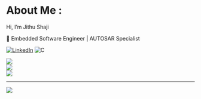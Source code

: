 # About Me :

Hi, I’m Jithu Shaji

🔹 Embedded Software Engineer | AUTOSAR Specialist 


[![LinkedIn](https://img.shields.io/badge/LinkedIn-%230077B5.svg?logo=linkedin&logoColor=white)](https://linkedin.com/in/www.linkedin.com/in/jithu-shaji0) 
![C](https://img.shields.io/badge/c-%2300599C.svg?style=plastic&logo=c&logoColor=white) 

![](https://github-readme-stats.vercel.app/api?username=Jithu-shaji&theme=dark&hide_border=true&include_all_commits=false&count_private=false)<br/>
![](https://github-readme-streak-stats.herokuapp.com/?user=Jithu-shaji&theme=dark&hide_border=true)<br/>
![](https://github-readme-stats.vercel.app/api/top-langs/?username=Jithu-shaji&theme=dark&hide_border=true&include_all_commits=false&count_private=false&layout=compact)


---
[![](https://visitcount.itsvg.in/api?id=Jithu-shaji&icon=0&color=0)](https://visitcount.itsvg.in)

